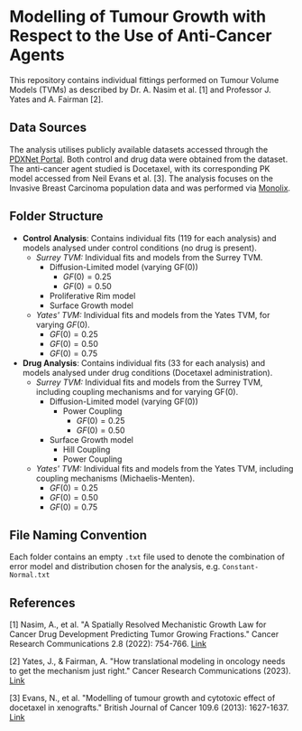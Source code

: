 # Modelling of Tumour Growth with Respect to the Use of Anti-Cancer Agents
This repository contains individual fittings performed on Tumour Volume Models (TVMs) as described by Dr. A. Nasim et al. [1] and Professor J. Yates and A. Fairman [2].

## Data Sources
The analysis utilises publicly available datasets accessed through the [PDXNet Portal](https://portal.pdxnetwork.org/). Both control and drug data were obtained from the dataset. The anti-cancer agent studied is Docetaxel, with its corresponding PK model accessed from Neil Evans et al. [3]. The analysis focuses on the Invasive Breast Carcinoma population data and was performed via [Monolix](https://lixoft.com/products/monolix/).

## Folder Structure
- **Control Analysis**: Contains individual fits (119 for each analysis) and models analysed under control conditions (no drug is present).
  - *Surrey TVM:* Individual fits and models from the Surrey TVM.
    - Diffusion-Limited model (varying GF(0))
      - $GF(0) = 0.25$
      - $GF(0) = 0.50$
    - Proliferative Rim model
    - Surface Growth model
  - *Yates' TVM:* Individual fits and models from the Yates TVM, for varying $GF(0)$.
    - $GF(0) = 0.25$
    - $GF(0) = 0.50$
    - $GF(0) = 0.75$
- **Drug Analysis**: Contains individual fits (33 for each analysis) and models analysed under drug conditions (Docetaxel administration).
  - *Surrey TVM:* Individual fits and models from the Surrey TVM, including coupling mechanisms and for varying GF(0).
    - Diffusion-Limited model (varying GF(0))
      - Power Coupling
        - $GF(0) = 0.25$
        - $GF(0) = 0.50$
    - Surface Growth model
      - Hill Coupling
      - Power Coupling
  - *Yates' TVM:* Individual fits and models from the Yates TVM, including coupling mechanisms (Michaelis-Menten).
    - $GF(0) = 0.25$
    - $GF(0) = 0.50$
    - $GF(0) = 0.75$


## File Naming Convention
Each folder contains an empty `.txt` file used to denote the combination of error model and distribution chosen for the analysis, e.g. `Constant-Normal.txt`

## References
[1] Nasim, A., et al. "A Spatially Resolved Mechanistic Growth Law for Cancer Drug Development Predicting Tumor Growing Fractions." Cancer Research Communications 2.8 (2022): 754-766. [Link](https://aacrjournals.org/cancerrescommun/article/2/8/754/707358/A-Spatially-Resolved-Mechanistic-Growth-Law-for)

[2] Yates, J., & Fairman, A. "How translational modeling in oncology needs to get the mechanism just right." Cancer Research Communications (2023). [Link](https://www.ncbi.nlm.nih.gov/pmc/articles/PMC8932697/)

[3] Evans, N., et al. "Modelling of tumour growth and cytotoxic effect of docetaxel in xenografts." British Journal of Cancer 109.6 (2013): 1627-1637. [Link](https://pubmed.ncbi.nlm.nih.gov/23948442/)